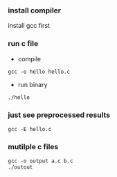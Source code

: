 <!-- kTopicStart -->
### install compiler

install gcc first

### run c file

- compile

`gcc -o hello hello.c`

- run binary

`./hello`

### just see preprocessed results

`gcc -E hello.c`

### mutilple c files

```
gcc -o output a.c b.c
./outout
```
<!-- kTopicEnd -->

